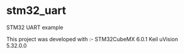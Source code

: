 # stm32_uart
STM32 UART example

This project was developed with :-
STM32CubeMX 6.0.1
Keil uVision 5.32.0.0
